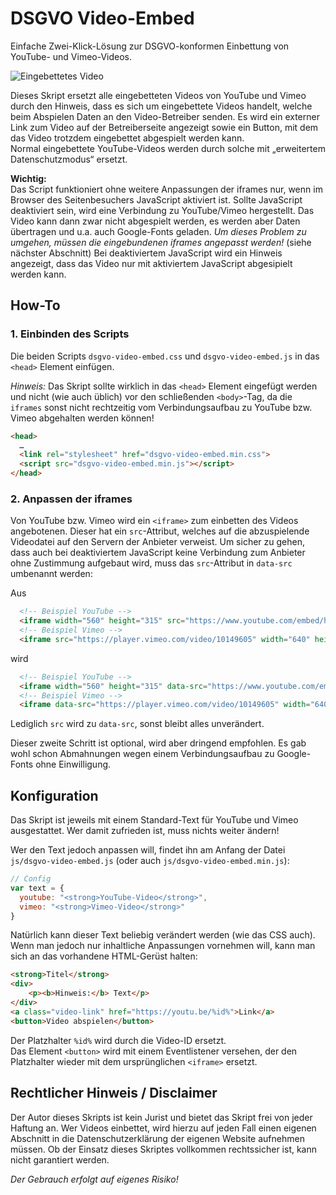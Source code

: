 # DSGVO Video-Embed

Einfache Zwei-Klick-Lösung zur DSGVO-konformen Einbettung von YouTube- und Vimeo-Videos.

![Eingebettetes Video](screenshot.png)

Dieses Skript ersetzt alle eingebetteten Videos von YouTube und Vimeo durch den Hinweis, dass es sich um eingebettete Videos handelt, welche beim Abspielen Daten an den Video-Betreiber senden. Es wird ein externer Link zum Video auf der Betreiberseite angezeigt sowie ein Button, mit dem das Video trotzdem eingebettet abgespielt werden kann.  
Normal eingebettete YouTube-Videos werden durch solche mit „erweitertem Datenschutzmodus“ ersetzt.

**Wichtig:**  
Das Script funktioniert ohne weitere Anpassungen der iframes nur, wenn im Browser des Seitenbesuchers JavaScript aktiviert ist. Sollte JavaScript deaktiviert sein, wird eine Verbindung zu YouTube/Vimeo hergestellt. Das Video kann dann zwar nicht abgespielt werden, es werden aber Daten übertragen und u.a. auch Google-Fonts geladen. *Um dieses Problem zu umgehen, müssen die eingebundenen iframes angepasst werden!* (siehe nächster Abschnitt) Bei deaktiviertem JavaScript wird ein Hinweis angezeigt, dass das Video nur mit aktiviertem JavaScript abgesipielt werden kann.

## How-To

### 1. Einbinden des Scripts
Die beiden Scripts `dsgvo-video-embed.css` und `dsgvo-video-embed.js` in das `<head>` Element einfügen.

*Hinweis:* Das Skript sollte wirklich in das `<head>` Element eingefügt werden und nicht (wie auch üblich) vor den schließenden `<body>`-Tag, da die `iframes` sonst nicht rechtzeitig vom Verbindungsaufbau zu YouTube bzw. Vimeo abgehalten werden können!

```html
<head>
  …
  <link rel="stylesheet" href="dsgvo-video-embed.min.css">
  <script src="dsgvo-video-embed.min.js"></script>
</head>
```

### 2. Anpassen der iframes
Von YouTube bzw. Vimeo wird ein `<iframe>` zum einbetten des Videos angebotenen. Dieser hat ein `src`-Attribut, welches auf die abzuspielende Videodatei auf den Servern der Anbieter verweist. Um sicher zu gehen, dass auch bei deaktiviertem JavaScript keine Verbindung zum Anbieter ohne Zustimmung aufgebaut wird, muss das `src`-Attribut in `data-src` umbenannt werden:

Aus
```html
  <!-- Beispiel YouTube -->
  <iframe width="560" height="315" src="https://www.youtube.com/embed/hZ3w5VMr8gw?rel=0" frameborder="0" allow="autoplay; encrypted-media" allowfullscreen></iframe>
  <!-- Beispiel Vimeo -->
  <iframe src="https://player.vimeo.com/video/10149605" width="640" height="360" frameborder="0" webkitallowfullscreen mozallowfullscreen allowfullscreen></iframe>
```
wird
```html
  <!-- Beispiel YouTube -->
  <iframe width="560" height="315" data-src="https://www.youtube.com/embed/hZ3w5VMr8gw?rel=0" frameborder="0" allow="autoplay; encrypted-media" allowfullscreen></iframe>
  <!-- Beispiel Vimeo -->
  <iframe data-src="https://player.vimeo.com/video/10149605" width="640" height="360" frameborder="0" webkitallowfullscreen mozallowfullscreen allowfullscreen></iframe>
```
Lediglich `src` wird zu `data-src`, sonst bleibt alles unverändert.

Dieser zweite Schritt ist optional, wird aber dringend empfohlen. Es gab wohl schon Abmahnungen wegen einem Verbindungsaufbau zu Google-Fonts ohne Einwilligung.

## Konfiguration

Das Skript ist jeweils mit einem Standard-Text für YouTube und Vimeo ausgestattet. Wer damit zufrieden ist, muss nichts weiter ändern!

Wer den Text jedoch anpassen will, findet ihn am Anfang der Datei `js/dsgvo-video-embed.js` (oder auch `js/dsgvo-video-embed.min.js`):

```javascript
// Config
var text = {
  youtube: "<strong>YouTube-Video</strong>",
  vimeo: "<strong>Vimeo-Video</strong>"
}
```

Natürlich kann dieser Text beliebig verändert werden (wie das CSS auch). Wenn man jedoch nur inhaltliche Anpassungen vornehmen will, kann man sich an das vorhandene HTML-Gerüst halten:

```html
<strong>Titel</strong>
<div>
    <p><b>Hinweis:</b> Text</p>
</div>
<a class="video-link" href="https://youtu.be/%id%">Link</a>
<button>Video abspielen</button>
```

Der Platzhalter `%id%` wird durch die Video-ID ersetzt.  
Das Element `<button>` wird mit einem Eventlistener versehen, der den Platzhalter wieder mit dem ursprünglichen `<iframe>` ersetzt.

## Rechtlicher Hinweis / Disclaimer

Der Autor dieses Skripts ist kein Jurist und bietet das Skript frei von jeder Haftung an. Wer Videos einbettet, wird hierzu auf jeden Fall einen eigenen Abschnitt in die Datenschutzerklärung der eigenen Website aufnehmen müssen. Ob der Einsatz dieses Skriptes vollkommen rechtssicher ist, kann nicht garantiert werden.

*Der Gebrauch erfolgt auf eigenes Risiko!*
